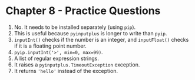 # Chapter 8 - Practice Questions

1. No. It needs to be installed separately (using `pip`).
2. This is useful because `pyinputplus` is longer to write than `pyip`.
3. `inputInt()` checks if the number is an integer, and `inputFloat()` checks if it is a floating point number.
4. `pyip.inputInt('>', min=0, max=99)`.
5. A list of regular expression strings.
6. It raises a `pyinputplus.TimeoutException` exception.
7. It returns `'hello'` instead of the exception.